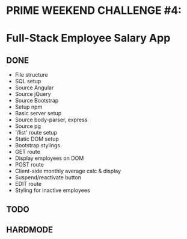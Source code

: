 # PRIME WEEKEND CHALLENGE #4:
# Full-Stack Employee Salary App

## DONE
* File structure
* SQL setup
* Source Angular
* Source jQuery
* Source Bootstrap
* Setup npm
* Basic server setup
* Source body-parser, express
* Source pg
* '/list' route setup
* Static DOM setup
* Bootstrap stylings
* GET route
* Display employees on DOM
* POST route
* Client-side monthly average calc & display
* Suspend/reactivate button
* EDIT route
* Styling for inactive employees

## TODO 

## HARDMODE
